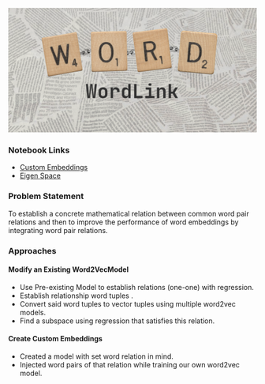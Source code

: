 ![banner](https://github.com/SigSegvSquad/WordLink/blob/master/assets/Wordlink.png)

### Notebook Links
- [Custom Embeddings](https://colab.research.google.com/drive/1wlRmxgJzMU0zxT7z5rZVKCgZRE7ZHg0t)
- [Eigen Space](https://colab.research.google.com/drive/1K_GKyBousPLMIzU-3pIWPtfql-wE3RxF?usp=sharing)

### Problem Statement
To establish a concrete mathematical relation between common word pair relations and then to improve the performance of word embeddings by integrating word pair relations.

### Approaches
#### Modify an Existing Word2VecModel
- Use Pre-existing Model to establish relations (one-one) with regression.
- Establish relationship word tuples .
- Convert said word tuples to vector tuples using multiple word2vec models.
- Find a subspace using regression that satisfies this relation.

#### Create Custom Embeddings
- Created a model with set word relation in mind.
- Injected word pairs of that relation while training our own word2vec model.
